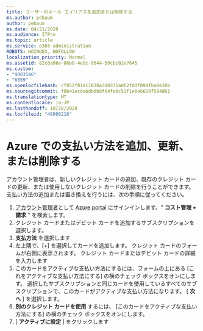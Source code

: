 ```yaml
---
title: ユーザーのメール エイリアスを追加または削除する
ms.author: pebaum
author: pebaum
ms.date: 04/21/2020
ms.audience: ITPro
ms.topic: article
ms.service: o365-administration
ROBOTS: NOINDEX, NOFOLLOW
localization_priority: Normal
ms.assetid: 82c0a06e-86b0-4e8c-8644-59cbc02e7645
ms.custom:
- "9003546"
- "6859"
ms.openlocfilehash: cf052f01a11830a3d0371a062fddf094fba8e30b
ms.sourcegitcommit: f8b41ecda6db0b8f64fe0c51f1e8e6619f504d61
ms.translationtype: HT
ms.contentlocale: ja-JP
ms.lasthandoff: 10/28/2020
ms.locfileid: "48808216"
---
```

# <a name="add-update-or-delete-payment-method-in-azure"></a>Azure での支払い方法を追加、更新、または削除する

アカウント管理者は、新しいクレジット カードの追加、既存のクレジット カードの更新、または使用しないクレジット カードの削除を行うことができます。 支払い方法の追加または置き換えを行うには、次の手順に従ってください。

1. [アカウント管理者](https://docs.microsoft.com/azure/billing/billing-subscription-transfer?WT.mc_id=Portal-Microsoft_Azure_Support#whoisaa)として [Azure portal](https://portal.azure.com/) にサインインします。" **コスト管理 + 請求** " を検索します。
2. クレジット カードまたはデビット カードを追加するサブスクリプションを選択します。
3. **支払方法** を選択します
4. 左上隅で、[+] を選択してカードを追加します。 クレジット カードのフォームが右側に表示されます。 クレジット カードまたはデビット カードの詳細を入力します
5. このカードをアクティブな支払い方法にするには、フォームの上にある [これをアクティブな支払い方法にする] の横のチェック ボックスをオンにします。 選択したサブスクリプションと同じカードを使用しているすべてのサブスクリプションで、このカードがアクティブな支払い方法になります。 [ **次へ** ] を選択します。
6. **別のクレジット カードを使用** するには、 [このカードをアクティブな支払い方法にする] の横のチェック ボックスをオンにします。
7. [ **アクティブに設定** ] をクリックします
